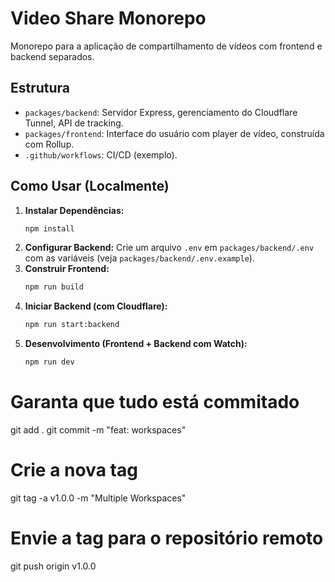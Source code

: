 # Video Share Monorepo

Monorepo para a aplicação de compartilhamento de vídeos com frontend e backend separados.

## Estrutura

- `packages/backend`: Servidor Express, gerenciamento do Cloudflare Tunnel, API de tracking.
- `packages/frontend`: Interface do usuário com player de vídeo, construída com Rollup.
- `.github/workflows`: CI/CD (exemplo).

## Como Usar (Localmente)

1.  **Instalar Dependências:**
    ```bash
    npm install
    ```
2.  **Configurar Backend:** Crie um arquivo `.env` em `packages/backend/.env` com as variáveis (veja `packages/backend/.env.example`).
3.  **Construir Frontend:**
    ```bash
    npm run build
    ```
4.  **Iniciar Backend (com Cloudflare):**
    ```bash
    npm run start:backend
    ```
5.  **Desenvolvimento (Frontend + Backend com Watch):**
    ```bash
    npm run dev
    ```

# Garanta que tudo está commitado
git add .
git commit -m "feat: workspaces"

# Crie a nova tag
git tag -a v1.0.0 -m "Multiple Workspaces"

# Envie a tag para o repositório remoto
git push origin v1.0.0
